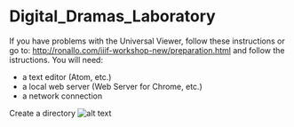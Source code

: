 # Digital_Dramas_Laboratory

If you have problems with the Universal Viewer, follow these instructions or go to: http://ronallo.com/iiif-workshop-new/preparation.html and follow the istructions.
You will need:
- a text editor (Atom, etc.)
- a local web server (Web Server for Chrome, etc.)
- a network connection

Create a directory 
![alt text](https://github.com/ariele-santello/Digital_Dramas_Laboratory/blob/main/assets/img/web-server-for-chrome.png?raw=true)

